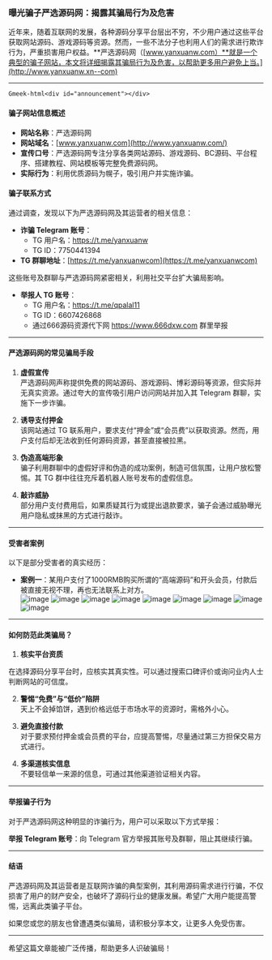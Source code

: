 
### 曝光骗子严选源码网：揭露其骗局行为及危害

近年来，随着互联网的发展，各种源码分享平台层出不穷，不少用户通过这些平台获取网站源码、游戏源码等资源。然而，一些不法分子也利用人们的需求进行欺诈行为，严重损害用户权益。**严选源码网（[www.yanxuanw.com）**就是一个典型的骗子网站，本文将详细揭露其骗局行为及危害，以帮助更多用户避免上当。](http://www.yanxuanw.xn--com)

---
`Gmeek-html<div id="announcement"></div>`
#### **骗子网站信息概述**

- **网站名称**：严选源码网  
- **网站域名**：[www.yanxuanw.com](http://www.yanxuanw.com/)  
- **宣传口号**：严选源码网专注分享各类网站源码、游戏源码、BC源码、平台程序、搭建教程、网站模板等完整免费源码网。  
- **实际行为**：利用优质源码为幌子，吸引用户并实施诈骗。  

#### **骗子联系方式**

通过调查，发现以下为严选源码网及其运营者的相关信息：

- **诈骗 Telegram 账号**：  
  - TG 用户名：https://t.me/yanxuanw  
  - TG ID：7750441394  
- **TG 群聊地址**：[https://t.me/yanxuanwcom](https://t.me/yanxuanwcom)  

这些账号及群聊与严选源码网紧密相关，利用社交平台扩大骗局影响。

- **举报人 TG 账号**：  
  - TG 用户名：https://t.me/qpalal11  
  - TG ID：6607426868  
  - 通过666源码资源代下网 https://www.666dxw.com 群里举报
---

#### **严选源码网的常见骗局手段**

1. **虚假宣传**  
   严选源码网声称提供免费的网站源码、游戏源码、博彩源码等资源，但实际并无真实资源。通过夸大的宣传吸引用户访问网站并加入其 Telegram 群聊，实施下一步诈骗。

2. **诱导支付押金**  
   该网站通过 TG 联系用户，要求支付“押金”或“会员费”以获取资源。然而，用户支付后却无法收到任何源码资源，甚至直接被拉黑。

3. **伪造高端形象**  
   骗子利用群聊中的虚假好评和伪造的成功案例，制造可信氛围，让用户放松警惕。其 TG 群中往往充斥着机器人账号发布的虚假信息。

4. **敲诈威胁**  
   部分用户支付费用后，如果质疑其行为或提出退款要求，骗子会通过威胁曝光用户隐私或抹黑的方式进行敲诈。

---

#### **受害者案例**

以下是部分受害者的真实经历：

- **案例一**：某用户支付了1000RMB购买所谓的“高端源码”和开头会员，付款后被直接无视不理，再也无法联系上对方。  
![image](https://github.com/user-attachments/assets/e9bcdb07-d299-4c53-a8d9-28bcacd70751)
![image](https://github.com/user-attachments/assets/7acf2ad6-b8a2-4008-8126-c21e334da3d3)
![image](https://github.com/user-attachments/assets/103576fa-c6c1-4664-ae72-5b32658d0e66)
![image](https://github.com/user-attachments/assets/969d7f0c-8c3e-4928-8b44-44626230edd5)
![image](https://github.com/user-attachments/assets/b8d3093e-2ad7-41b8-a7c6-aa5692ed7fbd)
![image](https://github.com/user-attachments/assets/d45330ec-c422-4088-9f62-0c3f79b8646f)
![image](https://github.com/user-attachments/assets/154ee659-6d62-4769-bd01-54111f2404f7)
![image](https://github.com/user-attachments/assets/fd741c9d-7426-4530-b374-f9fa56cfdabf)
![image](https://github.com/user-attachments/assets/5378e9dc-5473-42f3-8c2c-3a3d20432624)


---

#### **如何防范此类骗局？**

1. **核实平台资质**  
 

  在选择源码分享平台时，应核实其真实性。可以通过搜索口碑评价或询问业内人士判断网站的可信度。

2. **警惕“免费”与“低价”陷阱**  
   天上不会掉馅饼，遇到价格远低于市场水平的资源时，需格外小心。

3. **避免直接付款**  
   对于要求预付押金或会员费的平台，应提高警惕，尽量通过第三方担保交易方式进行。

4. **多渠道核实信息**  
   不要轻信单一来源的信息，可通过其他渠道验证相关内容。

---

#### **举报骗子行为**

对于严选源码网这种明显的诈骗行为，用户可以采取以下方式举报：


**举报 Telegram 账号**：向 Telegram 官方举报其账号及群聊，阻止其继续行骗。  

---

#### **结语**

严选源码网及其运营者是互联网诈骗的典型案例，其利用源码需求进行行骗，不仅损害了用户的财产安全，也破坏了源码行业的健康发展。希望广大用户能提高警惕，远离此类骗子平台。

如果您或您的朋友也曾遭遇类似骗局，请积极分享本文，让更多人免受伤害。

--- 

希望这篇文章能被广泛传播，帮助更多人识破骗局！